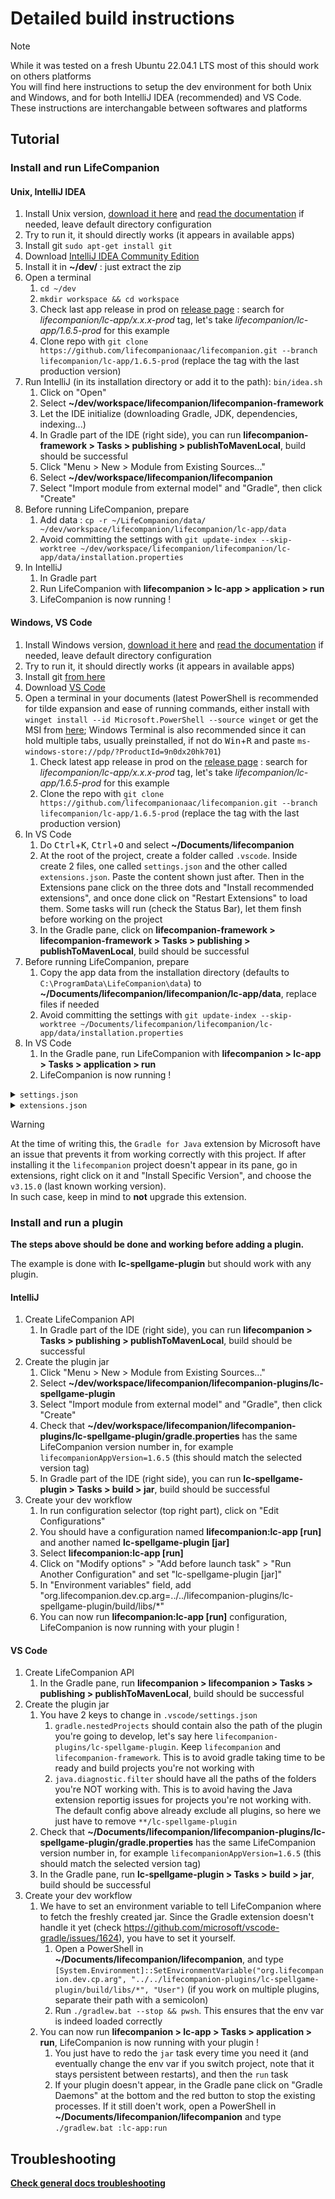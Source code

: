 # Detailed build instructions

> [!NOTE]  
> While it was tested on a fresh Ubuntu 22.04.1 LTS most of this should work on others platforms  
> You will find here instructions to setup the dev environment for both Unix and Windows, and for both IntelliJ IDEA (recommended) and VS Code. These instructions are interchangable between softwares and platforms

## Tutorial

### Install and run LifeCompanion

#### Unix, IntelliJ IDEA

1. Install Unix version, [download it here](https://lifecompanionaac.herokuapp.com/public/installer/lifecompanion/unix) and [read the documentation](https://lifecompanionaac.org/categories/documentations/complement-sur-linstallation-de-life-companion) if needed, leave default directory configuration
1. Try to run it, it should directly works (it appears in available apps)
1. Install git `sudo apt-get install git`
1. Download [IntelliJ IDEA Community Edition](https://www.jetbrains.com/idea/download/#section=linux)
1. Install it in **~/dev/** : just extract the zip
1. Open a terminal
    1. `cd ~/dev`
    1. `mkdir workspace && cd workspace`
    1. Check last app release in prod on [release page](https://github.com/lifecompanionaac/lifecompanion/tags) : search for *lifecompanion/lc-app/x.x.x-prod* tag, let's take *lifecompanion/lc-app/1.6.5-prod* for this example
    1. Clone repo with `git clone https://github.com/lifecompanionaac/lifecompanion.git --branch lifecompanion/lc-app/1.6.5-prod` (replace the tag with the last production version)
1. Run IntelliJ (in its installation directory or add it to the path): `bin/idea.sh`
    1. Click on "Open"
    1. Select **~/dev/workspace/lifecompanion/lifecompanion-framework**
    1. Let the IDE initialize (downloading Gradle, JDK, dependencies, indexing...)
    1. In Gradle part of the IDE (right side), you can run **lifecompanion-framework > Tasks > publishing > publishToMavenLocal**, build should be successful
    1. Click "Menu > New > Module from Existing Sources..."
    1. Select **~/dev/workspace/lifecompanion/lifecompanion**
    1. Select "Import module from external model" and "Gradle", then click "Create"
1. Before running LifeCompanion, prepare
    1. Add data : `cp -r ~/LifeCompanion/data/ ~/dev/workspace/lifecompanion/lifecompanion/lc-app/data`
    1. Avoid committing the settings with `git update-index --skip-worktree ~/dev/workspace/lifecompanion/lifecompanion/lc-app/data/installation.properties`
1. In IntelliJ
    1. In Gradle part
    1. Run LifeCompanion with **lifecompanion > lc-app > application > run**
    1. LifeCompanion is now running !

#### Windows, VS Code

1. Install Windows version, [download it here](https://lifecompanionaac.herokuapp.com/public/installer/lifecompanion/windows) and [read the documentation](https://lifecompanionaac.org/categories/documentations/complement-sur-linstallation-de-life-companion) if needed, leave default directory configuration
1. Try to run it, it should directly works (it appears in available apps)
1. Install git [from here](https://git-scm.com/download/win)
1. Download [VS Code](https://code.visualstudio.com/download)
1. Open a terminal in your documents (latest PowerShell is recommended for tilde expansion and ease of running commands, either install with `winget install --id Microsoft.PowerShell --source winget` or get the MSI from [here](https://learn.microsoft.com/en-us/powershell/scripting/install/installing-powershell-on-windows#installing-the-msi-package); Windows Terminal is also recommended since it can hold multiple tabs, usually preinstalled, if not do <kbd>Win</kbd>+<kbd>R</kbd>
and paste `ms-windows-store://pdp/?ProductId=9n0dx20hk701`)
    1. Check latest app release in prod on the [release page](https://github.com/lifecompanionaac/lifecompanion/tags) : search for *lifecompanion/lc-app/x.x.x-prod* tag, let's take *lifecompanion/lc-app/1.6.5-prod* for this example
    1. Clone the repo with `git clone https://github.com/lifecompanionaac/lifecompanion.git --branch lifecompanion/lc-app/1.6.5-prod` (replace the tag with the last production version)
1. In VS Code
    1. Do <kbd>Ctrl</kbd>+<kbd>K</kbd>, <kbd>Ctrl</kbd>+<kbd>O</kbd> and select **~/Documents/lifecompanion**
    1. At the root of the project, create a folder called `.vscode`. Inside create 2 files, one called `settings.json` and the other called `extensions.json`. Paste the content shown just after. Then in the Extensions pane click on the three dots and "Install recommended extensions", and once done click on "Restart Extensions" to load them. Some tasks will run (check the Status Bar), let them finsh before working on the project
    1. In the Gradle pane, click on **lifecompanion-framework > lifecompanion-framework > Tasks > publishing > publishToMavenLocal**, build should be successful
1. Before running LifeCompanion, prepare
    1. Copy the app data from the installation directory (defaults to `C:\ProgramData\LifeCompanion\data`) to **~/Documents/lifecompanion/lifecompanion/lc-app/data**, replace files if needed
    1. Avoid committing the settings with `git update-index --skip-worktree ~/Documents/lifecompanion/lifecompanion/lc-app/data/installation.properties`
1. In VS Code
    1. In the Gradle pane, run LifeCompanion with **lifecompanion > lc-app > Tasks > application > run**
    1. LifeCompanion is now running !

<details>
<summary><code>settings.json</code></summary>

```json
{
  "[java]": {
    "editor.defaultFormatter": "redhat.java",
    "editor.suggest.snippetsPreventQuickSuggestions": false
  },
  "[json]": {
    "editor.defaultFormatter": "vscode.json-language-features"
  },
  "[markdown]": {
    "editor.defaultFormatter": "yzhang.markdown-all-in-one"
  },
  "diffEditor.experimental.useTrueInlineView": true,
  "diffEditor.hideUnchangedRegions.enabled": true,
  "diffEditor.maxComputationTime": 0,
  "editor.experimentalEditContextEnabled": true,
  "editor.formatOnPaste": false,
  "editor.formatOnSave": false,
  "editor.formatOnType": false,
  "editor.inlayHints.maximumLength": 0,
  "editor.inlineSuggest.enabled": true,
  "editor.inlineSuggest.showToolbar": "always",
  "editor.largeFileOptimizations": false,
  "editor.linkedEditing": true,
  "editor.maxTokenizationLineLength": 1000000,
  "editor.mouseWheelZoom": true,
  "editor.multiCursorModifier": "ctrlCmd",
  "editor.occurrencesHighlightDelay": 100,
  "editor.stickyTabStops": true,
  "editor.suggestSelection": "first",
  "editor.tabSize": 4,
  "editor.wordWrap": "on",
  "explorer.autoOpenDroppedFile": false,
  "explorer.compactFolders": false,
  "explorer.confirmDelete": false,
  "explorer.confirmDragAndDrop": false,
  "explorer.confirmPasteNative": false,
  "extensions.ignoreRecommendations": false,
  "files.autoSave": "afterDelay",
  "files.eol": "\n",
  "files.insertFinalNewline": true,
  "fixJson.indentationSpaces": 2,
  "git.allowForcePush": false,
  "git.autofetch": true,
  "git.confirmSync": false,
  "git.defaultBranchName": "main",
  "git.enableSmartCommit": true,
  "git.openRepositoryInParentFolders": "never",
  "gradle.autoDetect": "on",
  "gradle.nestedProjects": [
    "lifecompanion",
    "lifecompanion-framework"
  ],
  "gremlins.showInProblemPane": true,
  "java.autobuild.enabled": false,
  "java.codeGeneration.generateComments": true,
  "java.codeGeneration.useBlocks": true,
  "java.compile.nullAnalysis.mode": "automatic",
  "java.completion.chain.enabled": true,
  "java.completion.guessMethodArguments": "insertParameterNames",
  "java.configuration.updateBuildConfiguration": "automatic",
  "java.debug.settings.showQualifiedNames": true,
  "java.debug.settings.showStaticVariables": true,
  "java.dependency.packagePresentation": "hierarchical",
  "java.diagnostic.filter": [
    "**/.git",
    "**/aac4all-wp2-plugin",
    "**/lc-calendar-plugin",
    "**/lc-caa-ai-plugin",
    "**/lc-email-plugin",
    "**/lc-flirc-plugin",
    "**/lc-homeassistant-plugin",
    "**/lc-phonecontrol-plugin",
    "**/lc-ppp-plugin",
    "**/lc-predict4all-evaluation-plugin",
    "**/lc-spellgame-plugin"
  ],
  "java.edit.smartSemicolonDetection.enabled": true,
  "java.help.showReleaseNotes": false,
  "java.implementationsCodeLens.enabled": true,
  "java.inlayHints.parameterNames.enabled": "all",
  "java.quickfix.showAt": "problem",
  "java.referencesCodeLens.enabled": true,
  "java.saveActions.organizeImports": false,
  "java.signatureHelp.description.enabled": true,
  "java.symbols.includeSourceMethodDeclarations": true,
  "java.trace.server": "messages",
  "markdown-preview-enhanced.codeBlockTheme": "darcula.css",
  "markdown-preview-enhanced.enableExtendedTableSyntax": true,
  "markdown-preview-enhanced.enableHTML5Embed": true,
  "markdown-preview-enhanced.enableScriptExecution": true,
  "markdown-preview-enhanced.enableTypographer": true,
  "markdown-preview-enhanced.mermaidTheme": "dark",
  "markdown-preview-enhanced.previewTheme": "github-dark.css",
  "markdown-preview-enhanced.revealjsTheme": "solarized.css",
  "markdown.extension.print.absoluteImgPath": false,
  "markdown.extension.print.theme": "dark",
  "markdown.extension.toc.updateOnSave": false,
  "path-intellisense.autoSlashAfterDirectory": true,
  "path-intellisense.autoTriggerNextSuggestion": true,
  "path-intellisense.showHiddenFiles": true,
  "redhat.telemetry.enabled": false,
  "scm.defaultViewMode": "tree",
  "scm.graph.badges": "all",
  "scm.inputFontFamily": "editor",
  "scm.workingSets.enabled": true,
  "search.defaultViewMode": "tree",
  "search.quickAccess.preserveInput": true,
  "task.allowAutomaticTasks": "on",
  "terminal.integrated.accessibleViewPreserveCursorPosition": true,
  "terminal.integrated.cursorBlinking": true,
  "terminal.integrated.enableImages": true,
  "terminal.integrated.enableMultiLinePasteWarning": "never",
  "terminal.integrated.hideOnStartup": "always",
  "terminal.integrated.middleClickBehavior": "paste",
  "terminal.integrated.minimumContrastRatio": 1,
  "terminal.integrated.mouseWheelZoom": true,
  "terminal.integrated.rightClickBehavior": "copyPaste",
  "terminal.integrated.smoothScrolling": true,
  "terminal.integrated.suggest.enabled": true,
  "terminal.integrated.tabs.defaultColor": "terminal.ansiGreen",
  "workbench.editor.alwaysShowEditorActions": true
}
```

</details>
<details>
<summary><code>extensions.json</code></summary>

```json
{
  "recommendations": [
    "aaron-bond.better-comments",
    "atishay-jain.all-autocomplete",
    "christian-kohler.path-intellisense",
    "donjayamanne.githistory",
    "ecmel.vscode-html-css",
    "formulahendry.auto-rename-tag",
    "ibm.output-colorizer",
    "kisstkondoros.vscode-gutter-preview",
    "meezilla.json",
    "mhutchie.git-graph",
    "mikestead.dotenv",
    "naco-siren.gradle-language",
    "nhoizey.gremlins",
    "oliversturm.fix-json",
    "pranaygp.vscode-css-peek",
    "redhat.java",
    "redhat.vscode-xml",
    "shd101wyy.markdown-preview-enhanced",
    "visualstudioexptteam.intellicode-api-usage-examples",
    "visualstudioexptteam.vscodeintellicode",
    "vscjava.vscode-gradle",
    "vscjava.vscode-java-debug",
    "vscjava.vscode-java-dependency",
    "vscjava.vscode-java-test",
    "vscjava.vscode-maven",
    "yzhang.markdown-all-in-one",
    "zignd.html-css-class-completion"
  ]
}
```

</details>

> [!WARNING]  
> At the time of writing this, the `Gradle for Java` extension by Microsoft have an issue that prevents it from working correctly with this project. If after installing it the `lifecompanion` project doesn't appear in its pane, go in extensions, right click on it and "Install Specific Version", and choose the `v3.15.0` (last known working version).  
> In such case, keep in mind to **not** upgrade this extension.

### Install and run a plugin

**The steps above should be done and working before adding a plugin.**

The example is done with **lc-spellgame-plugin** but should work with any plugin.

#### IntelliJ

1. Create LifeCompanion API
    1. In Gradle part of the IDE (right side), you can run **lifecompanion > Tasks > publishing > publishToMavenLocal**, build should be successful
1. Create the plugin jar
    1. Click "Menu > New > Module from Existing Sources..."
    1. Select **~/dev/workspace/lifecompanion/lifecompanion-plugins/lc-spellgame-plugin**
    1. Select "Import module from external model" and "Gradle", then click "Create"
    1. Check that **~/dev/workspace/lifecompanion/lifecompanion-plugins/lc-spellgame-plugin/gradle.properties** has the same LifeCompanion version number in, for example `lifecompanionAppVersion=1.6.5` (this should match the selected version tag)
    1. In Gradle part of the IDE (right side), you can run **lc-spellgame-plugin > Tasks > build > jar**, build should be successful
1. Create your dev workflow
    1. In run configuration selector (top right part), click on "Edit Configurations"
    1. You should have a configuration named **lifecompanion:lc-app [run]** and another named **lc-spellgame-plugin [jar]**
    1. Select **lifecompanion:lc-app [run]**
    1. Click on "Modify options" > "Add before launch task" > "Run Another Configuration" and set "lc-spellgame-plugin [jar]"
    1. In "Environment variables" field, add "org.lifecompanion.dev.cp.arg=../../lifecompanion-plugins/lc-spellgame-plugin/build/libs/*"
    1. You can now run **lifecompanion:lc-app [run]** configuration, LifeCompanion is now running with your plugin !

#### VS Code

1. Create LifeCompanion API
    1. In the Gradle pane, run **lifecompanion > lifecompanion > Tasks > publishing > publishToMavenLocal**, build should be successful
1. Create the plugin jar
    1. You have 2 keys to change in `.vscode/settings.json`
       1. `gradle.nestedProjects` should contain also the path of the plugin you're going to develop, let's say here `lifecompanion-plugins/lc-spellgame-plugin`. Keep `lifecompanion` and `lifecompanion-framework`. This is to avoid gradle taking time to be ready and build projects you're not working with
       1. `java.diagnostic.filter` should have all the paths of the folders you're NOT working with. This is to avoid having the Java extension reportig issues for projects you're not working with. The default config above already exclude all plugins, so here we just have to remove `**/lc-spellgame-plugin`
    1. Check that **~/Documents/lifecompanion/lifecompanion-plugins/lc-spellgame-plugin/gradle.properties** has the same LifeCompanion version number in, for example `lifecompanionAppVersion=1.6.5` (this should match the selected version tag)
    1. In the Gradle pane, run **lc-spellgame-plugin > Tasks > build > jar**, build should be successful
1. Create your dev workflow
    1. We have to set an environment variable to tell LifeCompanion where to fetch the freshly created jar. Since the Gradle extension doesn't handle it yet (check https://github.com/microsoft/vscode-gradle/issues/1624), you have to set it yourself.
       1. Open a PowerShell in **~/Documents/lifecompanion/lifecompanion**, and type `[System.Environment]::SetEnvironmentVariable("org.lifecompanion.dev.cp.arg", "../../lifecompanion-plugins/lc-spellgame-plugin/build/libs/*", "User")` (if you work on multiple plugins, separate their path with a semicolon)
       1. Run `./gradlew.bat --stop && pwsh`. This ensures that the env var is indeed loaded correctly
    1. You can now run **lifecompanion > lc-app > Tasks > application > run**, LifeCompanion is now running with your plugin !
       1. You just have to redo the `jar` task every time you need it (and eventually change the env var if you switch project, note that it stays persistent between restarts), and then the `run` task
       1. If your plugin doesn't appear, in the Gradle pane click on "Gradle Daemons" at the bottom and the red button to stop the existing processes. If it still doen't work, open a PowerShell in **~/Documents/lifecompanion/lifecompanion** and type `./gradlew.bat :lc-app:run`

## Troubleshooting

**[Check general docs troubleshooting](BUILD.md#troubleshooting)**
